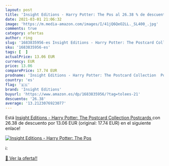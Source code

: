 ```yaml
---
layout: post
title: 'Insight Editions - Harry Potter: The Pos al 26.38 % de descuento'
date: 2021-03-01 21:06:32
image: 'https://m.media-amazon.com/images/I/41jQ6QeO2LL._SL400_.jpg'
comments: true
category: ofertas
author: ring
slug: '1683835956-es Insight Editions - Harry Potter: The Postcard Collection...'
sku: '1683835956-es'
tags: [  ]
actualPrice: 13.06 EUR
currency: EUR
price: 13.06
comparePrice: 17.74 EUR
prodname: 'Insight Editions - Harry Potter: The Postcard Collection  Postcards '
country: 'es'
flag: '🇪🇸'
brand: 'Insight Editions'
buyurl: 'https://www.amazon.es/dp/1683835956/?tag=tolees-21'
descuento: '26.38'
average: '13.2123076923077'
---
```


Está [Insight Editions - Harry Potter: The Postcard Collection  Postcards ](https://www.amazon.es/dp/1683835956/?tag=tolees-21) con 26.38 de descuento por 13.06 EUR (original: 17.74 EUR) en el siguiente enlace!

[![Insight Editions - Harry Potter: The Pos](https://m.media-amazon.com/images/I/41jQ6QeO2LL._SL400_.jpg)](https://www.amazon.es/dp/1683835956/?tag=tolees-21)

ℹ️:


[🛒 Ver la oferta!!](https://www.amazon.es/dp/1683835956/?tag=tolees-21)
